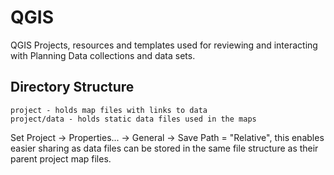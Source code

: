 # QGIS
QGIS Projects, resources and templates used for reviewing and interacting with Planning Data collections and data sets.

## Directory Structure 

```
project - holds map files with links to data 
project/data - holds static data files used in the maps
````

Set Project -> Properties... -> General -> Save Path = "Relative", this enables easier sharing as data files can be stored in the same file structure as their parent project map files. 
